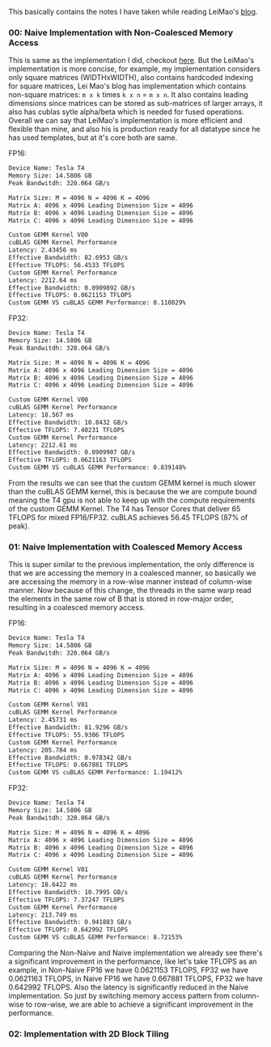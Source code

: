 This basically contains the notes I have taken while reading LeiMao's [blog](https://leimao.github.io/article/CUDA-Matrix-Multiplication-Optimization/).

### 00: Naive Implementation with Non-Coalesced Memory Access
This is same as the implementation I did, checkout [here](https://github.com/Vishal-Padia/cuda-grind/blob/main/pmpp/matrix_multiplication.cu). But the LeiMao's implementation is more concise, for example, my implementation considers only square matrices (WIDTHxWIDTH), also contains hardcoded indexing for square matrices, Lei Mao's blog has implementation which contains non-square matrices: `m x k` times `k x n` = `m x n`. It also contains leading dimensions since matrices can be stored as sub-matrices of larger arrays, it also has cublas sytle alpha/beta which is needed for fused operations. Overall we can say that LeiMao's implementation is more efficient and flexible than mine, and also his is production ready for all datatype since he has used templates, but at it's core both are same.

FP16:
```bash
Device Name: Tesla T4
Memory Size: 14.5806 GB
Peak Bandwitdh: 320.064 GB/s

Matrix Size: M = 4096 N = 4096 K = 4096
Matrix A: 4096 x 4096 Leading Dimension Size = 4096
Matrix B: 4096 x 4096 Leading Dimension Size = 4096
Matrix C: 4096 x 4096 Leading Dimension Size = 4096

Custom GEMM Kernel V00
cuBLAS GEMM Kernel Performance
Latency: 2.43456 ms
Effective Bandwidth: 82.6953 GB/s
Effective TFLOPS: 56.4533 TFLOPS
Custom GEMM Kernel Performance
Latency: 2212.64 ms
Effective Bandwidth: 0.0909892 GB/s
Effective TFLOPS: 0.0621153 TFLOPS
Custom GEMM VS cuBLAS GEMM Performance: 0.110029%
```

FP32:
```bash
Device Name: Tesla T4
Memory Size: 14.5806 GB
Peak Bandwitdh: 320.064 GB/s

Matrix Size: M = 4096 N = 4096 K = 4096
Matrix A: 4096 x 4096 Leading Dimension Size = 4096
Matrix B: 4096 x 4096 Leading Dimension Size = 4096
Matrix C: 4096 x 4096 Leading Dimension Size = 4096

Custom GEMM Kernel V00
cuBLAS GEMM Kernel Performance
Latency: 18.567 ms
Effective Bandwidth: 10.8432 GB/s
Effective TFLOPS: 7.40231 TFLOPS
Custom GEMM Kernel Performance
Latency: 2212.61 ms
Effective Bandwidth: 0.0909907 GB/s
Effective TFLOPS: 0.0621163 TFLOPS
Custom GEMM VS cuBLAS GEMM Performance: 0.839148%
```

From the results we can see that the custom GEMM kernel is much slower than the cuBLAS GEMM kernel, this is because the we are compute bound meaning the T4 gpu is not able to keep up with the compute requirements of the custom GEMM Kernel. The T4 has Tensor Cores that deliver 65 TFLOPS for mixed FP16/FP32. cuBLAS achieves 56.45 TFLOPS (87% of peak).

### 01: Naive Implementation with Coalesced Memory Access

This is super similar to the previous implementation, the only difference is that we are accessing the memory in a coalesced manner, so basically we are accessing the memory in a row-wise manner instead of column-wise manner. Now because of this change, the threads in the same warp read the elements in the same row of B that is stored in row-major order, resulting in a coalesced memory access.

FP16:
```bash
Device Name: Tesla T4
Memory Size: 14.5806 GB
Peak Bandwitdh: 320.064 GB/s

Matrix Size: M = 4096 N = 4096 K = 4096
Matrix A: 4096 x 4096 Leading Dimension Size = 4096
Matrix B: 4096 x 4096 Leading Dimension Size = 4096
Matrix C: 4096 x 4096 Leading Dimension Size = 4096

Custom GEMM Kernel V01
cuBLAS GEMM Kernel Performance
Latency: 2.45731 ms
Effective Bandwidth: 81.9296 GB/s
Effective TFLOPS: 55.9306 TFLOPS
Custom GEMM Kernel Performance
Latency: 205.784 ms
Effective Bandwidth: 0.978342 GB/s
Effective TFLOPS: 0.667881 TFLOPS
Custom GEMM VS cuBLAS GEMM Performance: 1.19412%
```

FP32:
```bash
Device Name: Tesla T4
Memory Size: 14.5806 GB
Peak Bandwitdh: 320.064 GB/s

Matrix Size: M = 4096 N = 4096 K = 4096
Matrix A: 4096 x 4096 Leading Dimension Size = 4096
Matrix B: 4096 x 4096 Leading Dimension Size = 4096
Matrix C: 4096 x 4096 Leading Dimension Size = 4096

Custom GEMM Kernel V01
cuBLAS GEMM Kernel Performance
Latency: 18.6422 ms
Effective Bandwidth: 10.7995 GB/s
Effective TFLOPS: 7.37247 TFLOPS
Custom GEMM Kernel Performance
Latency: 213.749 ms
Effective Bandwidth: 0.941883 GB/s
Effective TFLOPS: 0.642992 TFLOPS
Custom GEMM VS cuBLAS GEMM Performance: 8.72153%
```

Comparing the Non-Naive and Naive implementation we already see there's a significant improvement in the performance, like let's take TFLOPS as an example, in Non-Naive FP16 we have 0.0621153 TFLOPS, FP32 we have 0.0621163 TFLOPS, in Naive FP16 we have 0.667881 TFLOPS, FP32 we have 0.642992 TFLOPS. Also the latency is significantly reduced in the Naive implementation. So just by switching memory access pattern from column-wise to row-wise, we are able to achieve a significant improvement in the performance.

### 02: Implementation with 2D Block Tiling
